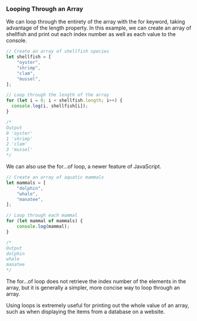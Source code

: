 ### Looping Through an Array

We can loop through the entirety of the array with the for keyword, taking advantage of the length property. In this example, we can create an array of shellfish and print out each index number as well as each value to the console.


```js
// Create an array of shellfish species
let shellfish = [
	"oyster",
	"shrimp",
	"clam",
	"mussel",
];
```

```js
// Loop through the length of the array
for (let i = 0; i < shellfish.length; i++) {
  console.log(i, shellfish[i]);
} 

/* 
Output 
0 'oyster'
1 'shrimp'
2 'clam'
3 'mussel'
*/

```


We can also use the for...of loop, a newer feature of JavaScript.

```js
// Create an array of aquatic mammals
let mammals = [
	"dolphin",
	"whale",
	"manatee",
];

// Loop through each mammal
for (let mammal of mammals) {
	console.log(mammal);
}

/* 
Output 
dolphin
whale
manatee
*/
```


The for...of loop does not retrieve the index number of the elements in the array, but it is generally a simpler, more concise way to loop through an array.

Using loops is extremely useful for printing out the whole value of an array, such as when displaying the items from a database on a website.
